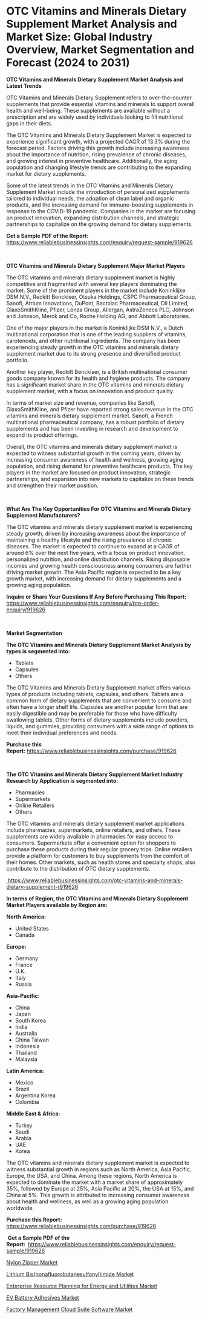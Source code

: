 <p><h1>OTC Vitamins and Minerals Dietary Supplement Market Analysis and Market Size: Global Industry Overview, Market Segmentation and Forecast (2024 to 2031)</h1></p><p><strong>OTC Vitamins and Minerals Dietary Supplement Market Analysis and Latest Trends</strong></p>
<p><p>OTC Vitamins and Minerals Dietary Supplement refers to over-the-counter supplements that provide essential vitamins and minerals to support overall health and well-being. These supplements are available without a prescription and are widely used by individuals looking to fill nutritional gaps in their diets.</p><p>The OTC Vitamins and Minerals Dietary Supplement Market is expected to experience significant growth, with a projected CAGR of 13.3% during the forecast period. Factors driving this growth include increasing awareness about the importance of nutrition, rising prevalence of chronic diseases, and growing interest in preventive healthcare. Additionally, the aging population and changing lifestyle trends are contributing to the expanding market for dietary supplements.</p><p>Some of the latest trends in the OTC Vitamins and Minerals Dietary Supplement Market include the introduction of personalized supplements tailored to individual needs, the adoption of clean label and organic products, and the increasing demand for immune-boosting supplements in response to the COVID-19 pandemic. Companies in the market are focusing on product innovation, expanding distribution channels, and strategic partnerships to capitalize on the growing demand for dietary supplements.</p></p>
<p><strong>Get a Sample PDF of the Report:&nbsp;</strong> <a href="https://www.reliablebusinessinsights.com/enquiry/request-sample/919626">https://www.reliablebusinessinsights.com/enquiry/request-sample/919626</a></p>
<p>&nbsp;</p>
<p><strong>OTC Vitamins and Minerals Dietary Supplement Major Market Players</strong></p>
<p><p>The OTC vitamins and minerals dietary supplement market is highly competitive and fragmented with several key players dominating the market. Some of the prominent players in the market include Koninklijke DSM N.V., Reckitt Benckiser, Otsuka Holdings, CSPC Pharmaceutical Group, Sanofi, Atrium Innovations, DuPont, Bactolac Pharmaceutical, Dil Limited, GlaxoSmithKline, Pfizer, Lonza Group, Allergan, AstraZeneca PLC, Johnson and Johnson, Merck and Co, Roche Holding AG, and Abbott Laboratories.</p><p>One of the major players in the market is Koninklijke DSM N.V., a Dutch multinational corporation that is one of the leading suppliers of vitamins, carotenoids, and other nutritional ingredients. The company has been experiencing steady growth in the OTC vitamins and minerals dietary supplement market due to its strong presence and diversified product portfolio.</p><p>Another key player, Reckitt Benckiser, is a British multinational consumer goods company known for its health and hygiene products. The company has a significant market share in the OTC vitamins and minerals dietary supplement market, with a focus on innovation and product quality.</p><p>In terms of market size and revenue, companies like Sanofi, GlaxoSmithKline, and Pfizer have reported strong sales revenue in the OTC vitamins and minerals dietary supplement market. Sanofi, a French multinational pharmaceutical company, has a robust portfolio of dietary supplements and has been investing in research and development to expand its product offerings.</p><p>Overall, the OTC vitamins and minerals dietary supplement market is expected to witness substantial growth in the coming years, driven by increasing consumer awareness of health and wellness, growing aging population, and rising demand for preventive healthcare products. The key players in the market are focused on product innovation, strategic partnerships, and expansion into new markets to capitalize on these trends and strengthen their market position.</p></p>
<p>&nbsp;</p>
<p><strong>What Are The Key Opportunities For OTC Vitamins and Minerals Dietary Supplement Manufacturers?</strong></p>
<p><p>The OTC vitamins and minerals dietary supplement market is experiencing steady growth, driven by increasing awareness about the importance of maintaining a healthy lifestyle and the rising prevalence of chronic diseases. The market is expected to continue to expand at a CAGR of around 6% over the next five years, with a focus on product innovation, personalized nutrition, and online distribution channels. Rising disposable incomes and growing health consciousness among consumers are further driving market growth. The Asia Pacific region is expected to be a key growth market, with increasing demand for dietary supplements and a growing aging population.</p></p>
<p><strong>Inquire or Share Your Questions If Any Before Purchasing This Report:</strong> <a href="https://www.reliablebusinessinsights.com/enquiry/pre-order-enquiry/919626">https://www.reliablebusinessinsights.com/enquiry/pre-order-enquiry/919626</a></p>
<p>&nbsp;</p>
<p><strong>Market Segmentation</strong></p>
<p><strong>The OTC Vitamins and Minerals Dietary Supplement Market Analysis by types is segmented into:</strong></p>
<p><ul><li>Tablets</li><li>Capsules</li><li>Others</li></ul></p>
<p><p>The OTC Vitamins and Minerals Dietary Supplement market offers various types of products including tablets, capsules, and others. Tablets are a common form of dietary supplements that are convenient to consume and often have a longer shelf life. Capsules are another popular form that are easily digestible and may be preferable for those who have difficulty swallowing tablets. Other forms of dietary supplements include powders, liquids, and gummies, providing consumers with a wide range of options to meet their individual preferences and needs.</p></p>
<p><strong>Purchase this Report:&nbsp;</strong><a href="https://www.reliablebusinessinsights.com/purchase/919626">https://www.reliablebusinessinsights.com/purchase/919626</a></p>
<p>&nbsp;</p>
<p><strong>The OTC Vitamins and Minerals Dietary Supplement Market Industry Research by Application is segmented into:</strong></p>
<p><ul><li>Pharmacies</li><li>Supermarkets</li><li>Online Retailers</li><li>Others</li></ul></p>
<p><p>The OTC vitamins and minerals dietary supplement market applications include pharmacies, supermarkets, online retailers, and others. These supplements are widely available in pharmacies for easy access to consumers. Supermarkets offer a convenient option for shoppers to purchase these products during their regular grocery trips. Online retailers provide a platform for customers to buy supplements from the comfort of their homes. Other markets, such as health stores and specialty shops, also contribute to the distribution of OTC dietary supplements.</p></p>
<p><a href="https://www.reliablebusinessinsights.com/otc-vitamins-and-minerals-dietary-supplement-r919626">&nbsp;https://www.reliablebusinessinsights.com/otc-vitamins-and-minerals-dietary-supplement-r919626</a></p>
<p><strong>In terms of Region, the OTC Vitamins and Minerals Dietary Supplement Market Players available by Region are:</strong></p>
<p>
    <p> <strong> North America: </strong>
        <ul>
            <li>United States</li>
            <li>Canada</li>
        </ul>
        </p> 
    <p> <strong> Europe: </strong>
        <ul>
            <li>Germany</li>
            <li>France</li>
            <li>U.K.</li>
            <li>Italy</li>
            <li>Russia</li>
        </ul>
        </p> 
    <p> <strong> Asia-Pacific: </strong>
        <ul>
            <li>China</li>
            <li>Japan</li>
            <li>South Korea</li>
            <li>India</li>
            <li>Australia</li>
            <li>China Taiwan</li>
            <li>Indonesia</li>
            <li>Thailand</li>
            <li>Malaysia</li>
        </ul>
        </p> 
    <p> <strong> Latin America: </strong>
        <ul>
            <li>Mexico</li>
            <li>Brazil</li>
            <li>Argentina Korea</li>
            <li>Colombia</li>
        </ul>
        </p> 
    <p> <strong> Middle East & Africa: </strong>
        <ul>
            <li>Turkey</li>
            <li>Saudi</li>
            <li>Arabia</li>
            <li>UAE</li>
            <li>Korea</li>
        </ul>
    </p>
    </p>
<p><p>The OTC vitamins and minerals dietary supplement market is expected to witness substantial growth in regions such as North America, Asia Pacific, Europe, the USA, and China. Among these regions, North America is expected to dominate the market with a market share of approximately 35%, followed by Europe at 25%, Asia Pacific at 20%, the USA at 15%, and China at 5%. This growth is attributed to increasing consumer awareness about health and wellness, as well as a growing aging population worldwide.</p></p>
<p><strong>Purchase this Report: </strong><a href="https://www.reliablebusinessinsights.com/purchase/919626">https://www.reliablebusinessinsights.com/purchase/919626</a></p>
<p>&nbsp;<strong>Get a Sample PDF of the Report:&nbsp;&nbsp;</strong><a href="https://www.reliablebusinessinsights.com/enquiry/request-sample/919626">https://www.reliablebusinessinsights.com/enquiry/request-sample/919626</a></p>
<p><strong></strong></p>
<p><p><a href="https://www.linkedin.com/pulse/nylon-zipper-market-size-growth-trends-statistics-forecasts-su0le?trackingId=vyBEWitiTrqyAfUHPG4t3Q%3D%3D">Nylon Zipper Market</a></p><p><a href="https://www.linkedin.com/pulse/lithium-bisnonafluorobutanesulfonylimide-market-share-analysis-p7yef?trackingId=9tqN9RuiS%2BuzYz8T%2BVrxpA%3D%3D">Lithium Bis(nonafluorobutanesulfonyl)imide Market</a></p><p><a href="https://github.com/widyafarer/Market-Research-Report-List-1/blob/main/enterprise-resource-planning-for-energy-and-utilities-market.md">Enterprise Resource Planning for Energy and Utilities Market</a></p><p><a href="https://www.linkedin.com/pulse/ev-battery-adhesives-market-share-size-trends-industry-analysis-mnugf?trackingId=7xyQAVVgSxCWsc9dct2IRQ%3D%3D">EV Battery Adhesives Market</a></p><p><a href="https://github.com/GroverBarry/Market-Research-Report-List-6/blob/main/factory-management-cloud-suite-software-market.md">Factory Management Cloud Suite Software Market</a></p></p>